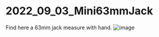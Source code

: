 # 2022_09_03_Mini63mmJack
Find here a 63mm jack measure with hand.
![image](https://user-images.githubusercontent.com/106495897/188286330-9d1e5d3a-99d7-4a34-baee-f8cff7d2503d.png)
